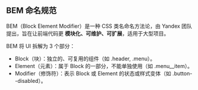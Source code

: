 ## BEM 命名规范

BEM（Block Element Modifier）是一种 CSS 类名命名方法论，由 Yandex 团队提出，旨在让前端代码更 **模块化、可维护、可扩展**，适用于大型项目。

BEM 将 UI 拆解为 3 个部分：

- Block（块）：独立的、可复用的组件（如 .header, .menu）。
- Element（元素）：属于 Block 的一部分，不能单独使用（如 .menu__item）。
- Modifier（修饰符）：表示 Block 或 Element 的状态或样式变体（如 .button--disabled）。

